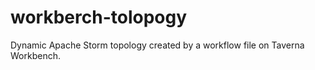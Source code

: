 workberch-tolopogy
==================

Dynamic Apache Storm topology created by a workflow file on Taverna Workbench.
